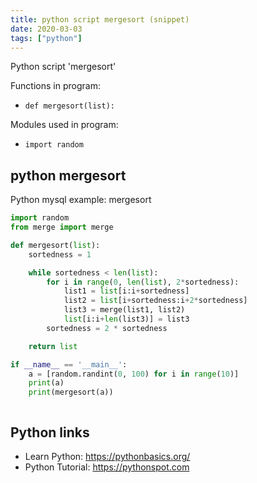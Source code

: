 ```yaml
---
title: python script mergesort (snippet)
date: 2020-03-03
tags: ["python"]
---
```

Python script 'mergesort'

Functions in program: 
* `def mergesort(list):`

Modules used in program: 
* `import random`

## python mergesort

Python mysql example: mergesort

```python
import random
from merge import merge

def mergesort(list):
    sortedness = 1

    while sortedness < len(list):
        for i in range(0, len(list), 2*sortedness):
            list1 = list[i:i+sortedness]
            list2 = list[i+sortedness:i+2*sortedness]
            list3 = merge(list1, list2)
            list[i:i+len(list3)] = list3
        sortedness = 2 * sortedness

    return list

if __name__ == '__main__':
    a = [random.randint(0, 100) for i in range(10)]
    print(a)
    print(mergesort(a))



```

## Python links

- Learn Python: https://pythonbasics.org/
- Python Tutorial: https://pythonspot.com
